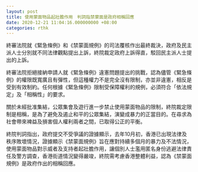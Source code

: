 ```yaml
---
layout: post
title: 使用蒙面物品起壯膽作用　判詞指禁蒙面是政府相稱回應
date: 2020-12-21 11:04:16.000000000 +08:00
categories: rthk
---
```


終審法院就《緊急條例》和《禁蒙面規例》的司法覆核作出最終裁決，政府及民主派人士分別就不同法律觀點提出上訴，終院裁定政府上訴得直，駁回民主派人士提出的上訴。

終審法院拒絕接納申請人就《緊急條例》違憲問題提出的挑戰，認為儘管《緊急條例》的權限既寬廣且有彈性，但這種權力不是完全沒有限制，亦並非違憲，相反是受到有效制約。任何根據《緊急條例》限制受保障權利的規例，必須符合「依法規定」及「相稱性」的要求。

關於未經批准集結，公眾集會及遊行進一步禁止使用蒙面物品的限制，終院裁定限制是相稱，是為了避免及遏止和平的公眾集結，演變成暴力的正當目的。在尋求為社會帶來裨益及損害個人權利兩者之間，已取得公正的平衡。

終院判詞指出，政府提交不受爭議的證據顯示，去年10月初，香港已出現法律及秩序敗壞情況，證據顯示《禁蒙面規例》旨在應對持續多個月的暴力及不法情況，使用蒙面物品對示威者及支持者起壯膽作用，讓個別人士濫用匿名身份逃避法律責任及警方調查，香港街道情況變得嚴竣，終院需考慮香港整體利益，認為《禁蒙面規例》是政府作出的相稱回應。
